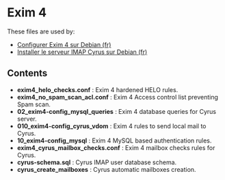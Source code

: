 Exim 4
======

These files are used by:

* [Configurer Exim 4 sur Debian (fr)](https://howto.biapy.com/fr/debian-gnu-linux/serveurs/e-mails/configurer-exim-4-sur-debian)
* [Installer le serveur IMAP Cyrus sur Debian (fr)](https://howto.biapy.com/fr/debian-gnu-linux/serveurs/e-mails/installer-le-serveur-imap-cyrus-sur-debian)

Contents
--------
* __exim4_helo_checks.conf__ : Exim 4 hardened HELO rules.
* __exim4_no_spam_scan_acl.conf__ : Exim 4 Access control list preventing Spam scan.
* __02_exim4-config_mysql_queries__ : Exim 4 database queries for Cyrus server.
* __010_exim4-config_cyrus_vdom__ : Exim 4 rules to send local mail to Cyrus.
* __10_exim4-config_mysql__ : Exim 4 MySQL based authentication rules.
* __exim4_cyrus_mailbox_checks.conf__ : Exim 4 mailbox checks rules for Cyrus.
* __cyrus-schema.sql__ : Cyrus IMAP user database schema.
* __cyrus_create_mailboxes__ : Cyrus automatic mailboxes creation.

